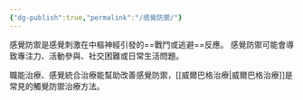```yaml
---
{"dg-publish":true,"permalink":"/感覺防禦/"}
---
```


感覺防禦是感覺刺激在中樞神經引發的==戰鬥或逃避==反應。
感覺防禦可能會導致專注力、活動參與、社交困難或日常生活問題。

職能治療、感覺統合治療能幫助改善感覺防禦，[[威爾巴格治療\|威爾巴格治療]]是常見的觸覺防禦治療方法。